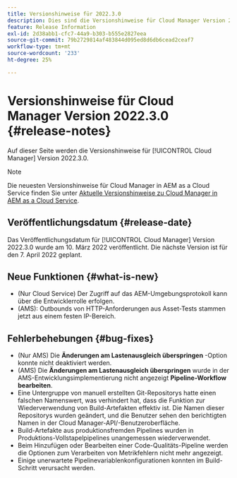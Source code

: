 ```yaml
---
title: Versionshinweise für 2022.3.0
description: Dies sind die Versionshinweise für Cloud Manager Version 2022.3.0.
feature: Release Information
exl-id: 2d38abb1-cfc7-44a9-b303-b555e2827eea
source-git-commit: 79b2729814af483844d095ed8d6db6cead2ceaf7
workflow-type: tm+mt
source-wordcount: '233'
ht-degree: 25%

---
```



# Versionshinweise für Cloud Manager Version 2022.3.0 {#release-notes}

Auf dieser Seite werden die Versionshinweise für [!UICONTROL Cloud Manager] Version 2022.3.0.

>[!NOTE]
>
>Die neuesten Versionshinweise für Cloud Manager in AEM as a Cloud Service finden Sie unter [Aktuelle Versionshinweise zu Cloud Manager in AEM as a Cloud Service](https://experienceleague.adobe.com/docs/experience-manager-cloud-service/content/implementing/using-cloud-manager/release-notes-cloud-manager/release-notes-cm-current.html?lang=de).

## Veröffentlichungsdatum {#release-date}

Das Veröffentlichungsdatum für [!UICONTROL Cloud Manager] Version 2022.3.0 wurde am 10. März 2022 veröffentlicht. Die nächste Version ist für den 7. April 2022 geplant.

## Neue Funktionen {#what-is-new}

* (Nur Cloud Service) Der Zugriff auf das AEM-Umgebungsprotokoll kann über die Entwicklerrolle erfolgen.
* (AMS): Outbounds von HTTP-Anforderungen aus Asset-Tests stammen jetzt aus einem festen IP-Bereich.


## Fehlerbehebungen {#bug-fixes}

* (Nur AMS) Die **Änderungen am Lastenausgleich überspringen** -Option konnte nicht deaktiviert werden.
* (AMS) Die **Änderungen am Lastenausgleich überspringen** wurde in der AMS-Entwicklungsimplementierung nicht angezeigt **Pipeline-Workflow bearbeiten**.
* Eine Untergruppe von manuell erstellten Git-Repositorys hatte einen falschen Namenswert, was verhindert hat, dass die Funktion zur Wiederverwendung von Build-Artefakten effektiv ist. Die Namen dieser Repositorys wurden geändert, und die Benutzer sehen den berichtigten Namen in der Cloud Manager-API/-Benutzeroberfläche.
* Build-Artefakte aus produktionsfremden Pipelines wurden in Produktions-Vollstapelpipelines unangemessen wiederverwendet.
* Beim Hinzufügen oder Bearbeiten einer Code-Qualitäts-Pipeline werden die Optionen zum Verarbeiten von Metrikfehlern nicht mehr angezeigt.
* Einige unerwartete Pipelinevariablenkonfigurationen konnten im Build-Schritt verursacht werden.
